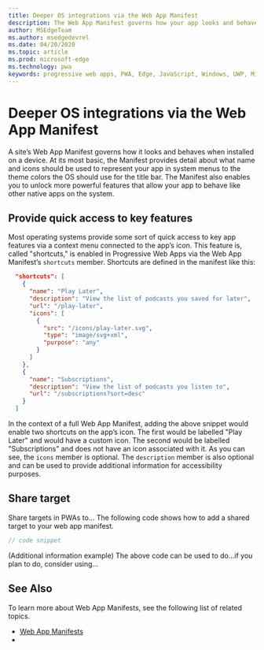```yaml
---
title: Deeper OS integrations via the Web App Manifest
description: The Web App Manifest governs how your app looks and behaves within the context of the Operating System.
author: MSEdgeTeam
ms.author: msedgedevrel
ms.date: 04/20/2020
ms.topic: article
ms.prod: microsoft-edge
ms.technology: pwa
keywords: progressive web apps, PWA, Edge, JavaScript, Windows, UWP, Microsoft Store
---
```


# Deeper OS integrations via the Web App Manifest

A site’s Web App Manifest governs how it looks and behaves when installed on a device. At its most basic, the Manifest provides detail about what name and icons should be used to represent your app in system menus to the theme colors the OS should use for the title bar. The Manifest also enables you to unlock more powerful features that allow your app to behave like other native apps on the system.

## Provide quick access to key features

Most operating systems provide some sort of quick access to key app features via a context menu connected to the app’s icon. This feature is, called "shortcuts," is enabled in Progressive Web Apps via the Web App Manifest’s `shortcuts` member. Shortcuts are defined in the manifest like this:

```json
  "shortcuts": [
    {
      "name": "Play Later",
      "description": "View the list of podcasts you saved for later",
      "url": "/play-later",
      "icons": [
        {
          "src": "/icons/play-later.svg",
          "type": "image/svg+xml",
          "purpose": "any"
        }
      ]
    },
    {
      "name": "Subscriptions",
      "description": "View the list of podcasts you listen to",
      "url": "/subscriptions?sort=desc"
    }
  ]
```

In the context of a full Web App Manifest, adding the above snippet would enable two shortcuts on the app’s icon. The first would be labelled "Play Later" and would have a custom icon. The second would be labelled "Subscriptions" and does not have an icon associated with it. As you can see, the `icons` member is optional. The `description` member is also optional and can be used to provide additional information for accessibility purposes.

## Share target

Share targets in PWAs to... The following code shows how to add a shared target to your web app manifest. 

```js
// code snippet
```

(Additional information example)
The above code can be used to do...if you plan to do, consider using...

## See Also

To learn more about Web App Manifests, see the following list of related topics.

- [Web App Manifests](https://developer.mozilla.org/docs/Web/Manifest)
- 
